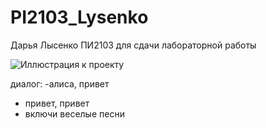 # PI2103_Lysenko
Дарья Лысенко 
ПИ2103
для сдачи лабораторной работы

![Иллюстрация к проекту](https://fonoteka.top/uploads/posts/2021-05/1622014706_8-phonoteka_org-p-meditatsiya-art-krasivo-10.jpg)

диалог:
-алиса, привет
- привет, привет
- включи веселые песни